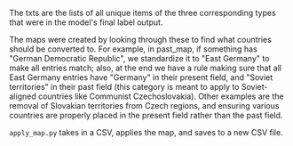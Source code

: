 The txts are the lists of all unique items of the three corresponding types that were in the model's final label output.

The maps were created by looking through these to find what countries should be converted to. For example, in past_map, if something has "German Democratic Republic", we standardize it to "East Germany" to make all entries match; also, at the end we have a rule making sure that all East Germany entries have "Germany" in their present field, and "Soviet territories" in their past field (this category is meant to apply to Soviet-aligned countries like Communist Czechoslovakia). Other examples are the removal of Slovakian territories from Czech regions, and ensuring various countries are properly placed in the present field rather than the past field.

`apply_map.py` takes in a CSV, applies the map, and saves to a new CSV file.